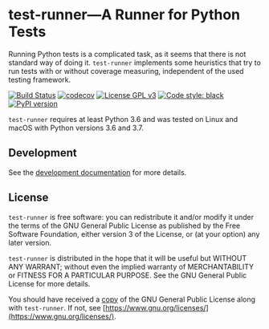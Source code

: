 # test-runner—A Runner for Python Tests

Running Python tests is a complicated task, as it seems that there is not
standard way of doing it.
`test-runner` implements some heuristics that try to run tests with or without
coverage measuring, independent of the used testing framework.

[![Build Status](https://travis-ci.com/pytesting/test-runner.svg?token=ZgCiES6Mybgq3a2Jbw2K&branch=master)](https://travis-ci.com/pytesting/test-runner)
[![codecov](https://codecov.io/gh/pytesting/test-runner/branch/master/graph/badge.svg?token=yLu7itEVep)](https://codecov.io/gh/pytesting/test-runner)
[![License GPL v3](https://img.shields.io/badge/License-GPL%20v3-blue.svg)](https://www.gnu.org/licenses/gpl-3.0)
[![Code style: black](https://img.shields.io/badge/code%20style-black-000000.svg)](https://github.com/ambv/black)
[![PyPI version](https://badge.fury.io/py/test-runner.svg)](https://badge.fury.io/py/test-runner)

`test-runner` requires at least Python 3.6 and was tested on Linux and macOS
with Python versions 3.6 and 3.7.

## Development

See the [development documentation](doc/development.md) for more details.

## License

`test-runner` is free software: you can redistribute it and/or modify
it under the terms of the GNU General Public License as published by
the Free Software Foundation, either version 3 of the License, or
(at your option) any later version.

`test-runner` is distributed in the hope that it will be useful
but WITHOUT ANY WARRANT; without even the implied warranty of
MERCHANTABILITY or FITNESS FOR A PARTICULAR PURPOSE.  See the
GNU General Public License for more details.

You should have received a [copy](LICENSE.txt) of the GNU General Public License
along with `test-runner`.  If not, see
[https://www.gnu.org/licenses/](https://www.gnu.org/licenses/).
